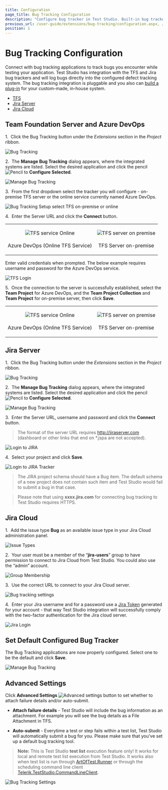 ```yaml
---
title: Configuration
page_title: Bug Tracking Configuration
description: "Configure bug tracker in Test Studio. Built-in bug tracker in Test Studio. Can I submit bug directly from Test Studio. Bug tracking system integration in Test Studio."
previous_url: /user-guide/extensions/bug-tracking/configuration.aspx, /user-guide/extensions/bug-tracking/configuration
position: 1
---
```

# Bug Tracking Configuration

Connect with bug tracking applications to track bugs you encounter while testing your application. Test Studio has integration with the TFS and Jira bug trackers and will log bugs directly into the configured defect tracking system. The bug tracking integration is pluggable and you also can <a href="/features/integration/bug-tracking/custom-plugin" target="_blank">build a plug-in</a> for your custom-made, in-house system.

- <a href="/features/integration/bug-tracking/configuration#team-foundation-server-and-azure-devops">TFS</a>
- <a href="/features/integration/bug-tracking/configuration#jira-server">Jira Server</a>
- <a href="/features/integration/bug-tracking/configuration#jira-cloud">Jira Cloud</a>

## Team Foundation Server and Azure DevOps

1.&nbsp; Click the Bug Tracking button under the *Extensions* section in the *Project* ribbon.

![Bug Tracking][1]

2.&nbsp; The **Manage Bug Tracking** dialog appears, where the integrated systems are listed. Select the desired application and click the pencil ![Pencil][2] to **Configure Selected**.

![Manage Bug Tracking][3]

3.&nbsp; From the first dropdown select the tracker you will configure - on-premise TFS server or the online service currently named Azure DevOps.

![Bug Tracking Setup select TFS on-premise or online][4]

4.&nbsp; Enter the Server URL and click the **Connect** button.

<table id="no-table" style="border:none;">
	<tr style="text-align: center; background-color: transparent; border:none;">
		<td>
		
![TFS service Online][5] <br><br>Azure DevOps (Online TFS Service)</td>
<td>
		
![TFS server on premise][6] <br><br>TFS Server on-premise</td>
</tr>
</table>

Enter valid credentials when prompted. The below example requires username and password for the Azure DevOps service. 

![TFS Login][7]

5.&nbsp; Once the connection to the server is successfully established, select the **Team Project** for Azure DevOps, and the **Team Project Collection** and **Team Project** for on-premise server, then click **Save**.

<table id="no-table" style="border:none;">
	<tr style="text-align: center; background-color: transparent; border:none;">
		<td>

![TFS service Online][8] <br><br>Azure DevOps (Online TFS Service)</td>
<td>
		
![TFS server on premise][9] <br><br>TFS Server on-premise</td>
</tr>
</table>

## Jira Server

1.&nbsp; Click the Bug Tracking button under the *Extensions* section in the *Project* ribbon.

![Bug Tracking][1]

2.&nbsp; The **Manage Bug Tracking** dialog appears, where the integrated systems are listed. Select the desired application and click the pencil ![Pencil][2] to **Configure Selected**.

![Manage Bug Tracking][30]

3.&nbsp; Enter the Server URL, username and password and click the **Connect** button.

> The format of the server URL requires http://jiraserver.com (dashboard or other links that end on *.jspa are not accepted).

![Login to JIRA][10]

4.&nbsp; Select your project and click **Save**.

![Login to JIRA Tracker][11]

> The JIRA project schema should have a Bug item. The default schema of a new project does not contain such item and Test Studio would fail to submit a bug in that case.

> Please note that using **xxxx.jira.com** for connecting bug tracking to Test Studio requires HTTPS.

## Jira Cloud

1.&nbsp; Add the issue type **Bug** as an available issue type in your Jira Cloud administration panel.

![Issue Types][13]

2.&nbsp; Your user must be a member of the “**jira-users**” group to  have permission to connect to Jira Cloud from Test Studio. You could also use the “admin” account. 

![Group Membership][14]

3.&nbsp; Use the correct URL to connect to your Jira Cloud server.

![Bug tracking settings][15]

4.&nbsp; Enter your Jira username and for a password use a <a href="https://id.atlassian.com/manage/api-tokens" target="_blank">Jira Token</a> generated for your account - that way Test Studio integration will successfully comply with the two-factor authentication for the Jira cloud server.

![Jira Login][16]

## Set Default Configured Bug Tracker

The Bug Tracking applications are now properly configured. Select one to be the default and click **Save**.

![Manage Bug Tracking][12]

## Advanced Settings

Click **Advanced Settings** ![Advanced settings button][20] to set whether to attach failure details and/or auto-submit.

* **Attach failure details** - Test Studio will include the bug information as an attachment. For example you will see the bug details as a File Attachment in TFS.

* **Auto-submit** - Everytime a test or step fails within a test list, Test Studio will automatically submit a bug for you. Please make sure that you've set up a default bug tracking tool.<br>

>**Note:** This is Test Studio **test list** execution feature only! It works for local and remote test list execution from Test Studio. It works also when test list is run through <a href="/features/test-runners/artoftest-runner" target="_blank">ArtOfTest.Runner</a> or through the scheduling command line client <a href="/features/scheduling-test-runs/tts-command-line-client" target="_blank">Telerik.TestStudio.CommandLineClient</a>.

![Bug Tracking Settings][21]

[1]: /img/features/integration/bug-tracking/configuration/bug-report-icon-navigate.png
[2]: /img/features/integration/bug-tracking/configuration/fig2.png
[3]: /img/features/integration/bug-tracking/configuration/bug-report-propt.png
[4]: /img/features/integration/bug-tracking/configuration/fig4.png
[5]: /img/features/integration/bug-tracking/configuration/fig5.png
[6]: /img/features/integration/bug-tracking/configuration/fig6.png
[7]: /img/features/integration/bug-tracking/configuration/fig7.png
[8]: /img/features/integration/bug-tracking/configuration/fig8.png
[9]: /img/features/integration/bug-tracking/configuration/fig9.png
[10]: /img/features/integration/bug-tracking/configuration/fig10.png
[11]: /img/features/integration/bug-tracking/configuration/fig11.png
[12]: /img/features/integration/bug-tracking/configuration/fig12.png
[13]: /img/features/integration/bug-tracking/configuration/fig13.jpg
[14]: /img/features/integration/bug-tracking/configuration/fig14.jpg
[15]: /img/features/integration/bug-tracking/configuration/fig15.png
[16]: /img/features/integration/bug-tracking/configuration/fig16.jpg
[30]: /img/features/integration/bug-tracking/configuration/bug-report-icon-navigate-JIRA.png
[20]: /img/features/integration/bug-tracking/configuration/advanced-settings.png
[21]: /img/features/integration/bug-tracking/configuration/choose-advanced-settings.png
[22]: /img/features/integration/bug-tracking/configuration/import-from-exploratory.png
